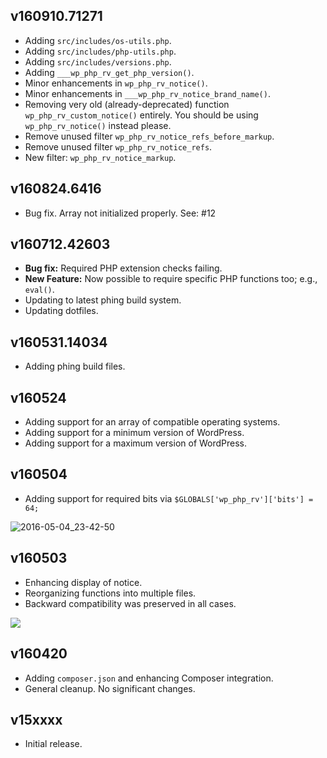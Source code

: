 ## v160910.71271

- Adding `src/includes/os-utils.php`.
- Adding `src/includes/php-utils.php`.
- Adding `src/includes/versions.php`.
- Adding `___wp_php_rv_get_php_version()`.
- Minor enhancements in `wp_php_rv_notice()`.
- Minor enhancements in `___wp_php_rv_notice_brand_name()`.
- Removing very old (already-deprecated) function `wp_php_rv_custom_notice()` entirely. You should be using `wp_php_rv_notice()` instead please.
- Remove unused filter `wp_php_rv_notice_refs_before_markup`.
- Remove unused filter `wp_php_rv_notice_refs`.
- New filter: `wp_php_rv_notice_markup`.

## v160824.6416

- Bug fix. Array not initialized properly. See: #12

## v160712.42603

- **Bug fix:** Required PHP extension checks failing.
- **New Feature:** Now possible to require specific PHP functions too; e.g., `eval()`.
- Updating to latest phing build system.
- Updating dotfiles.

## v160531.14034

- Adding phing build files.

## v160524

- Adding support for an array of compatible operating systems.
- Adding support for a minimum version of WordPress.
- Adding support for a maximum version of WordPress.

## v160504

- Adding support for required bits via `$GLOBALS['wp_php_rv']['bits'] = 64;`

![2016-05-04_23-42-50](https://cloud.githubusercontent.com/assets/1563559/15038648/fb5fb04e-1251-11e6-96d6-af1a563413f1.png)

## v160503

- Enhancing display of notice.
- Reorganizing functions into multiple files.
- Backward compatibility was preserved in all cases.

![](https://github.com/websharks/wp-php-rv/raw/000000-dev/assets/screenshot.png)

## v160420

- Adding `composer.json` and enhancing Composer integration.
- General cleanup. No significant changes.

## v15xxxx

- Initial release.
